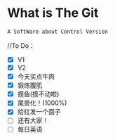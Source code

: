 # What is The Git

    A SoftWare about Control Version

//To Do：
- [x] V1
- [x] V2
- [x] 今天买点牛肉
- [x] 锻炼腹肌
- [x] 摸鱼(摸不动啦)  
- [x] 尾兽化！(1000%)  
- [x] 给红发一个面子
- [ ] 还有大家！
- [ ] 每日英语

